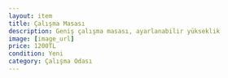 ```yaml
---
layout: item
title: Çalışma Masası
description: Geniş çalışma masası, ayarlanabilir yükseklik
image: [image_url]
price: 1200TL
condition: Yeni
category: Çalışma Odası
---
```

